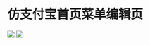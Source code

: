 仿支付宝首页菜单编辑页
=====================
![](https://github.com/Hertz52/DemoAlipayMenu/blob/master/screenshot_1_s.png)
![](https://github.com/Hertz52/DemoAlipayMenu/blob/master/screenshot_2.png)




